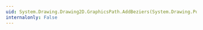 ```yaml
---
uid: System.Drawing.Drawing2D.GraphicsPath.AddBeziers(System.Drawing.Point[])
internalonly: False
---
```

